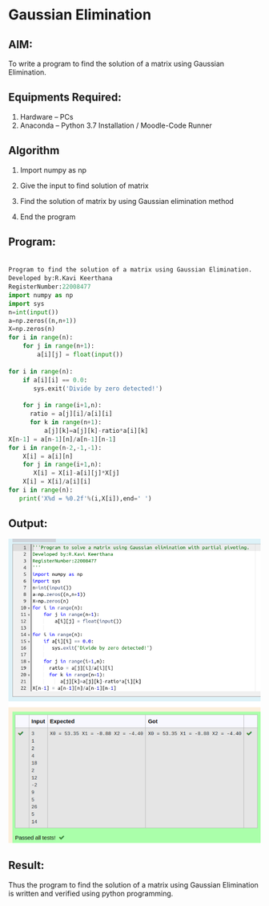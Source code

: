 # Gaussian Elimination

## AIM:
To write a program to find the solution of a matrix using Gaussian Elimination.

## Equipments Required:
1. Hardware – PCs
2. Anaconda – Python 3.7 Installation / Moodle-Code Runner

## Algorithm

1. Import numpy as np

2. Give the input to find solution of matrix

3. Find the solution of matrix by using Gaussian elimination method

4. End the program

## Program:
```python

Program to find the solution of a matrix using Gaussian Elimination.
Developed by:R.Kavi Keerthana
RegisterNumber:22008477
import numpy as np
import sys
n=int(input())
a=np.zeros((n,n+1))
X=np.zeros(n)
for i in range(n):
    for j in range(n+1):
        a[i][j] = float(input())
        
for i in range(n):
    if a[i][i] == 0.0:
       sys.exit('Divide by zero detected!')
      
    for j in range(i+1,n):
      ratio = a[j][i]/a[i][i]
      for k in range(n+1):
          a[j][k]=a[j][k]-ratio*a[i][k]
X[n-1] = a[n-1][n]/a[n-1][n-1]
for i in range(n-2,-1,-1):
    X[i] = a[i][n]
    for j in range(i+1,n):
       X[i] = X[i]-a[i][j]*X[j]
    X[i] = X[i]/a[i][i]
for i in range(n):
   print('X%d = %0.2f'%(i,X[i]),end=' ')
   ```

## Output:

![](gaussian.png)


## Result:
Thus the program to find the solution of a matrix using Gaussian Elimination is written and verified using python programming.

